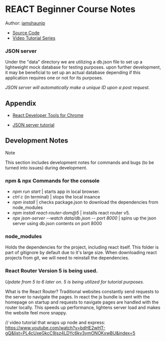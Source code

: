 # REACT Beginner Course Notes

Author: [iamshaunjp](https://github.com/iamshaunjp)

- [Source Code](https://github.com/iamshaunjp/Complete-React-Tutorial)
- [Video Tutorial Series](https://www.youtube.com/watch?v=j942wKiXFu8&list=PL4cUxeGkcC9gZD-Tvwfod2gaISzfRiP9d)

### JSON server
Under the "data" directory we are utilizing a db.json file to set up a lightweight mock database for testing purposes.
upon further development, it may be beneficial to set up an actual database depending if this application requires 
one or not for its purposes.


*JSON server will automatically make a unique ID upon a post request.*


## <a name="apdx"></a> Appendix 

- [React Developer Tools for Chrome](https://chromewebstore.google.com/detail/react-developer-tools/fmkadmapgofadopljbjfkapdkoienihi?hl=en-US&utm_source=ext_sidebar)

- [JSON server tutorial](https://www.youtube.com/watch?v=mAqYJF-yxO8&list=PL4cUxeGkcC9i2v2ZqJgydXIcRq_ZizIdD&index=2)


Development Notes
---
>[!Note]
>This section includes development notes for commands and bugs (to be turned into issues) during development.

### npm & npx Commands for the console
- *npm run start* | starts app in local browser.
- *ctrl c* (in terminal) | stops the local insance
- *npm install* | checks package.json to download the dependencies from node_modules
- *npm install react-router-dom@5* | installs react router v5.
- *npx json-server --watch data/db.json -- port 8000* | spins up the json server using db.json contents on port 8000

### node_modules
Holds the dependencies for the project, including react itself. This folder is part of gitignore by default due to it's large size.
When downloading react projects from git, we will need to reinstall the dependencies.

### React Router Version 5 is being used.
*Update from 5 to 6 later on.  5 is being utilized for tutorial purposes.*

What is the React Router?  Traditional websites constantly send requests to the server to navigate the pages.  In react the js bundle is sent with the homepage 
on startup and requests to navigate pages are handled with the router locally.  This speeds up performance, lightens server load and makes the website feel more snappy. 

// video tutorial that wraps up node and express:
https://www.youtube.com/watch?v=bdHE2wHT-gQ&list=PL4cUxeGkcC9jsz4LDYc6kv3ymONOKxwBU&index=5
